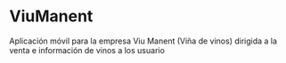 # ViuManent
Aplicación móvil para la empresa Viu Manent (Viña de vinos) dirigida a la venta e información de vinos a los usuario
